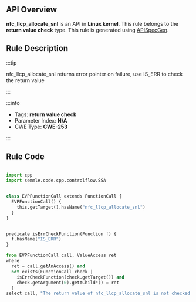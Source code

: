 ---
---


## API Overview
**nfc_llcp_allocate_snl** is an API in **Linux kernel**. This rule belongs to the **return value check** type. This rule is generated using [APISpecGen](../../tools/APISpecGen).
## Rule Description

:::tip

nfc_llcp_allocate_snl returns error pointer on failure, use IS_ERR to check the return value

:::

:::info

- Tags: **return value check**
- Parameter Index: **N/A**
- CWE Type: **CWE-253**

:::

## Rule Code
```python

import cpp
import semmle.code.cpp.controlflow.SSA


class EVPFunctionCall extends FunctionCall {
  EVPFunctionCall() {
    this.getTarget().hasName("nfc_llcp_allocate_snl")
  }
}


predicate isErrCheckFunction(Function f) {
  f.hasName("IS_ERR") 
}

from EVPFunctionCall call, ValueAccess ret
where
  ret = call.getAnAccess() and
  not exists(FunctionCall check |
    isErrCheckFunction(check.getTarget()) and
    check.getArgument(0).getAChild*() = ret
  )
select call, "The return value of nfc_llcp_allocate_snl is not checked with IS_ERR."
    
```